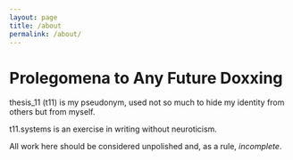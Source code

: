 ```yaml
---
layout: page
title: /about
permalink: /about/
---
```


# Prolegomena to Any Future Doxxing

thesis_11 (t11) is my pseudonym, used not so much to hide my identity from others but from myself.

t11.systems is an exercise in writing without neuroticism. 

All work here should be considered unpolished and, as a rule, *incomplete*.
